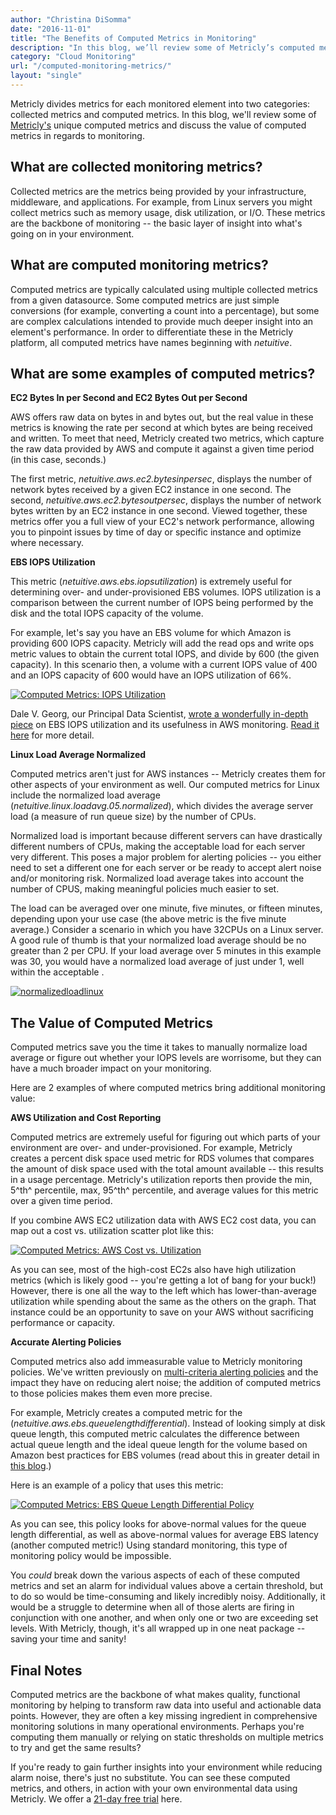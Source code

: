 ```yaml
---
author: "Christina DiSomma"
date: "2016-11-01"
title: "The Benefits of Computed Metrics in Monitoring"
description: "In this blog, we’ll review some of Metricly’s computed metrics and discuss how these unique metrics improve DevOps monitoring."
category: "Cloud Monitoring"
url: "/computed-monitoring-metrics/"
layout: "single"
---
```

Metricly divides metrics for each monitored element into two categories: collected metrics and computed metrics. In this blog, we'll review some of [Metricly's](https://www.metricly.com/) unique computed metrics and discuss the value of computed metrics in regards to monitoring.

What are collected monitoring metrics?
--------------------------------------

Collected metrics are the metrics being provided by your infrastructure, middleware, and applications. For example, from Linux servers you might collect metrics such as memory usage, disk utilization, or I/O. These metrics are the backbone of monitoring -- the basic layer of insight into what's going on in your environment.

What are computed monitoring metrics?
-------------------------------------

Computed metrics are typically calculated using multiple collected metrics from a given datasource.  Some computed metrics are just simple conversions (for example, converting a count into a percentage), but some are complex calculations intended to provide much deeper insight into an element's performance. In order to differentiate these in the Metricly platform, all computed metrics have names beginning with *netuitive*.

What are some examples of computed metrics?
-------------------------------------------

**EC2 Bytes In per Second and EC2 Bytes Out per Second**

AWS offers raw data on bytes in and bytes out, but the real value in these metrics is knowing the rate per second at which bytes are being received and written. To meet that need, Metricly created two metrics, which capture the raw data provided by AWS and compute it against a given time period (in this case, seconds.)

The first metric, *netuitive.aws.ec2.bytesinpersec*, displays the number of network bytes received by a given EC2 instance in one second. The second, *netuitive.aws.ec2.bytesoutpersec*, displays the number of network bytes written by an EC2 instance in one second. Viewed together, these metrics offer you a full view of your EC2's network performance, allowing you to pinpoint issues by time of day or specific instance and optimize where necessary.

**EBS IOPS Utilization**

This metric (*netuitive.aws.ebs.iopsutilization*) is extremely useful for determining over- and under-provisioned EBS volumes. IOPS utilization is a comparison between the current number of IOPS being performed by the disk and the total IOPS capacity of the volume.

For example, let's say you have an EBS volume for which Amazon is providing 600 IOPS capacity. Metricly will add the read ops and write ops metric values to obtain the current total IOPS, and divide by 600 (the given capacity). In this scenario then, a volume with a current IOPS value of 400 and an IOPS capacity of 600 would have an IOPS utilization of 66%.

[![Computed Metrics: IOPS Utilization](https://www.metricly.com/wp-content/uploads/2017/07/IOPSUtilizationPSD.png)](https://www.metricly.com/wp-content/uploads/2017/07/IOPSUtilizationPSD.png)

Dale V. Georg, our Principal Data Scientist, [wrote a wonderfully in-depth piece](https://www.metricly.com/iops-calculator-for-ebs-volumes) on EBS IOPS utilization and its usefulness in AWS monitoring. [Read it here](https://www.metricly.com/iops-calculator-for-ebs-volumes) for more detail.

**Linux Load Average Normalized**

Computed metrics aren't just for AWS instances -- Metricly creates them for other aspects of your environment as well. Our computed metrics for Linux include the normalized load average (*netuitive.linux.loadavg.05.normalized*), which divides the average server load (a measure of run queue size) by the number of CPUs.

Normalized load is important because different servers can have drastically different numbers of CPUs, making the acceptable load for each server very different. This poses a major problem for alerting policies -- you either need to set a different one for each server or be ready to accept alert noise and/or monitoring risk. Normalized load average takes into account the number of CPUS, making meaningful policies much easier to set.

The load can be averaged over one minute, five minutes, or fifteen minutes, depending upon your use case (the above metric is the five minute average.) Consider a scenario in which you have 32CPUs on a Linux server. A good rule of thumb is that your normalized load average should be no greater than 2 per CPU.  If your load average over 5 minutes in this example was 30, you would have a normalized load average of just under 1, well within the acceptable .

[![normalizedloadlinux](https://www.metricly.com/wp-content/uploads/2017/07/NormalizedLoadLinux.png)](https://www.metricly.com/wp-content/uploads/2017/07/NormalizedLoadLinux.png)

The Value of Computed Metrics
-----------------------------

Computed metrics save you the time it takes to manually normalize load average or figure out whether your IOPS levels are worrisome, but they can have a much broader impact on your monitoring.

Here are 2 examples of where computed metrics bring additional monitoring value:

**AWS Utilization and Cost Reporting**

Computed metrics are extremely useful for figuring out which parts of your environment are over- and under-provisioned. For example, Metricly creates a percent disk space used metric for RDS volumes that compares the amount of disk space used with the total amount available -- this results in a usage percentage. Metricly's utilization reports then provide the min,  5^th^ percentile, max, 95^th^ percentile, and average values for this metric over  a given time period.

If you combine AWS EC2 utilization data with AWS EC2 cost data, you can map out a cost vs. utilization scatter plot like this:

[![Computed Metrics: AWS Cost vs. Utilization](https://www.metricly.com/wp-content/uploads/2017/07/costvsutilization-1024x691.png)](https://www.metricly.com/wp-content/uploads/2017/07/costvsutilization.png)

As you can see, most of the high-cost EC2s also have high utilization metrics (which is likely good -- you're getting a lot of bang for your buck!) However, there is one all the way to the left which has lower-than-average utilization while spending about the same as the others on the graph. That instance could be an opportunity to save on your AWS without sacrificing performance or capacity.

**Accurate Alerting Policies**

Computed metrics also add immeasurable value to Metricly monitoring policies. We've written previously on [multi-criteria alerting policies](https://www.metricly.com/reduce-alert-multi-criteria-policies) and the impact they have on reducing alert noise; the addition of computed metrics to those policies makes them even more precise.

For example, Metricly creates a computed metric for the (*netuitive.aws.ebs.queuelengthdifferential*). Instead of looking simply at disk queue length, this computed metric calculates the difference between actual queue length and the ideal queue length for the volume based on Amazon best practices for EBS volumes (read about this in greater detail in [this blog](https://www.metricly.com/detecting-performance-issues-on-ebs-volumes).)

Here is an example of a policy that uses this metric:

[![Computed Metrics: EBS Queue Length Differential Policy](https://www.metricly.com/wp-content/uploads/2017/07/EBSPOlicy-1024x507.png)](https://www.metricly.com/wp-content/uploads/2017/07/EBSPOlicy.png)

As you can see, this policy looks for above-normal values for the queue length differential, as well as above-normal values for average EBS latency (another computed metric!) Using standard monitoring, this type of monitoring policy would be impossible.

You *could* break down the various aspects of each of these computed metrics and set an alarm for individual values above a certain threshold, but to do so would be time-consuming and likely incredibly noisy. Additionally, it would be a struggle to determine when all of those alerts are firing in conjunction with one another, and when only one or two are exceeding set levels. With Metricly, though, it's all wrapped up in one neat package -- saving your time and sanity!

Final Notes
-----------

Computed metrics are the backbone of what makes quality, functional monitoring by helping to transform raw data into useful and actionable data points. However, they are often a key missing ingredient in comprehensive monitoring solutions in many operational environments.  Perhaps you're computing them manually or relying on static thresholds on multiple metrics to try and get the same results?

If you're ready to gain further insights into your environment while reducing alarm noise, there's just no substitute. You can see these computed metrics, and others, in action with your own environmental data using Metricly. We offer a [21-day free trial](https://www.metricly.com/signup) here.
